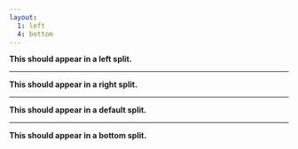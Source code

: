 ```yaml
---
layout:
  1: left
  4: bottom
---
```


**This should appear in a left split.**

---

**This should appear in a right split.**

---

**This should appear in a default split.**

---

**This should appear in a bottom split.**
